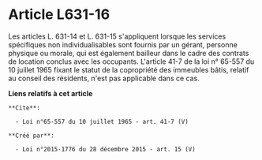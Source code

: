 # Article L631-16

Les articles L. 631-14 et L. 631-15 s'appliquent lorsque les services spécifiques non individualisables sont fournis par un
gérant, personne physique ou morale, qui est également bailleur dans le cadre des contrats de location conclus avec les
occupants. L'article 41-7 de la loi n° 65-557 du 10 juillet 1965 fixant le statut de la copropriété des immeubles bâtis,
relatif au conseil des résidents, n'est pas applicable dans ce cas.

**Liens relatifs à cet article**

	**Cite**:

	  - Loi n°65-557 du 10 juillet 1965 - art. 41-7 (V)

	**Créé par**:

	  - Loi n°2015-1776 du 28 décembre 2015 - art. 15 (V)
